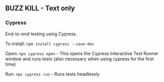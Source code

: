 ## BUZZ KILL - Text only

### Cypress

End-to-end testing using Cypress.

To install: `npm install cypress --save-dev`

Open: `npx cypress open` - This opens the Cypress Interactive Test Runner window and runs tests (also necessary when using cypress for the first time)

Run: `npx cypress run` - Runs tests headlessly
